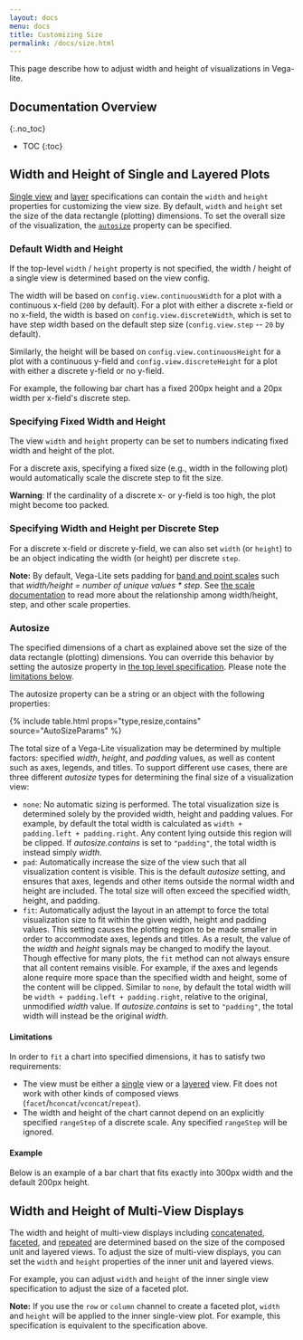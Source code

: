 ```yaml
---
layout: docs
menu: docs
title: Customizing Size
permalink: /docs/size.html
---
```


This page describe how to adjust width and height of visualizations in Vega-lite.

## Documentation Overview

{:.no_toc}

<!-- prettier-ignore -->
- TOC
{:toc}

## Width and Height of Single and Layered Plots

[Single view](spec.html#single) and [layer](layer.html) specifications can contain the `width` and `height` properties for customizing the view size. By default, `width` and `height` set the size of the data rectangle (plotting) dimensions. To set the overall size of the visualization, the [`autosize`](#autosize) property can be specified.

### Default Width and Height

If the top-level `width` / `height` property is not specified, the width / height of a single view is determined based on the view config.

The width will be based on `config.view.continuousWidth` for a plot with a continuous x-field (`200` by default). For a plot with either a discrete x-field or no x-field, the width is based on `config.view.discreteWidth`, which is set to have step width based on the default step size (`config.view.step` -- `20` by default).

Similarly, the height will be based on `config.view.continuousHeight` for a plot with a continuous y-field and `config.view.discreteHeight` for a plot with either a discrete y-field or no y-field.

For example, the following bar chart has a fixed 200px height and a 20px width per x-field's discrete step.

<span class="vl-example" data-name="bar_size_default"></span>

### Specifying Fixed Width and Height

The view `width` and `height` property can be set to numbers indicating fixed width and height of the plot.

For a discrete axis, specifying a fixed size (e.g., width in the following plot) would automatically scale the discrete step to fit the size.

<span class="vl-example" data-name="bar_size_fit"></span>

**Warning**: If the cardinality of a discrete x- or y-field is too high, the plot might become too packed.

<span class="vl-example" data-name="bar_size_explicit_bad"></span>

### Specifying Width and Height per Discrete Step

For a discrete x-field or discrete y-field, we can also set `width` (or `height`) to be an object indicating the width (or height) per discrete `step`.

<span class="vl-example" data-name="bar_size_step_small"></span>

**Note:** By default, Vega-Lite sets padding for [band and point scales](https://vega.github.io/vega-lite/docs/scale.html#band) such that _width/height = number of unique values \* step_. See [the scale documentation](https://vega.github.io/vega-lite/docs/scale.html#band) to read more about the relationship among width/height, step, and other scale properties.

### Autosize

The specified dimensions of a chart as explained above set the size of the data rectangle (plotting) dimensions. You can override this behavior by setting the autosize property in [the top level specification](spec.html#top-level). Please note the [limitations below](#limitations).

The autosize property can be a string or an object with the following properties:

{% include table.html props="type,resize,contains" source="AutoSizeParams" %}

The total size of a Vega-Lite visualization may be determined by multiple factors: specified _width_, _height_, and _padding_ values, as well as content such as axes, legends, and titles. To support different use cases, there are three different _autosize_ types for determining the final size of a visualization view:

- `none`: No automatic sizing is performed. The total visualization size is determined solely by the provided width, height and padding values. For example, by default the total width is calculated as `width + padding.left + padding.right`. Any content lying outside this region will be clipped. If _autosize.contains_ is set to `"padding"`, the total width is instead simply _width_.
- `pad`: Automatically increase the size of the view such that all visualization content is visible. This is the default _autosize_ setting, and ensures that axes, legends and other items outside the normal width and height are included. The total size will often exceed the specified width, height, and padding.
- `fit`: Automatically adjust the layout in an attempt to force the total visualization size to fit within the given width, height and padding values. This setting causes the plotting region to be made smaller in order to accommodate axes, legends and titles. As a result, the value of the _width_ and _height_ signals may be changed to modify the layout. Though effective for many plots, the `fit` method can not always ensure that all content remains visible. For example, if the axes and legends alone require more space than the specified width and height, some of the content will be clipped. Similar to `none`, by default the total width will be `width + padding.left + padding.right`, relative to the original, unmodified _width_ value. If _autosize.contains_ is set to `"padding"`, the total width will instead be the original _width_.

#### Limitations

In order to `fit` a chart into specified dimensions, it has to satisfy two requirements:

- The view must be either a [single](spec.html#single) view or a [layered](layer.html) view. Fit does not work with other kinds of composed views (`facet`/`hconcat`/`vconcat`/`repeat`).
- The width and height of the chart cannot depend on an explicitly specified `rangeStep` of a discrete scale. Any specified `rangeStep` will be ignored.

#### Example

Below is an example of a bar chart that fits exactly into 300px width and the default 200px height.

<span class="vl-example" data-name="bar_fit"></span>

## Width and Height of Multi-View Displays

The width and height of multi-view displays including [concatenated](concat.html), [faceted](facet.html), and [repeated](repeat.html) are determined based on the size of the composed unit and layered views. To adjust the size of multi-view displays, you can set the `width` and `height` properties of the inner unit and layered views.

For example, you can adjust `width` and `height` of the inner single view specification to adjust the size of a faceted plot.

<span class="vl-example" data-name="normalized/trellis_scatter_small_normalized"></span>

**Note:** If you use the `row` or `column` channel to create a faceted plot, `width` and `height` will be applied to the inner single-view plot. For example, this specification is equivalent to the specification above.

<span class="vl-example" data-name="trellis_scatter_small"></span>
